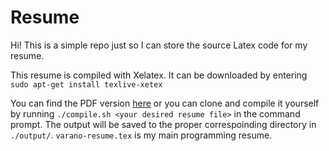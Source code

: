# Resume
Hi! This is a simple repo just so I can store the source Latex code for my resume.

This resume is compiled with Xelatex. It can be downloaded by entering <code>sudo apt-get install texlive-xetex</code>

You can find the PDF version [here](https://tomvarano.com/resume) or you can clone and compile it yourself by running `./compile.sh <your desired resume file>` in the command prompt. The output will be saved to the proper correspoinding directory in <code>./output/</code>. <code>varano-resume.tex</code> is my main programming resume.
